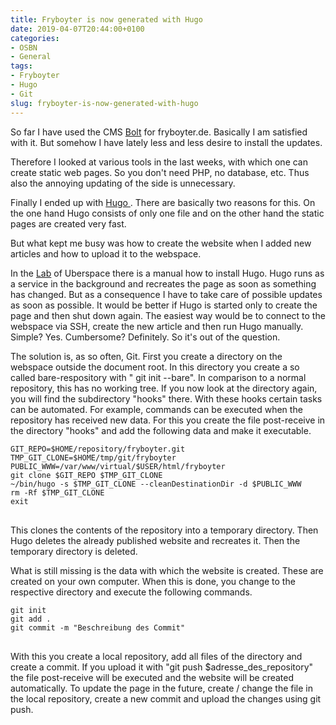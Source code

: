 ```yaml
---
title: Fryboyter is now generated with Hugo
date: 2019-04-07T20:44:00+0100
categories:
- OSBN
- General
tags:
- Fryboyter
- Hugo
- Git
slug: fryboyter-is-now-generated-with-hugo
---
```

So far I have used the CMS [Bolt](https://bolt.cm/) for fryboyter.de. Basically I am satisfied with it. But somehow I have lately less and less desire to install the updates.

Therefore I looked at various tools in the last weeks, with which one can create static web pages. So you don't need PHP, no database, etc. Thus also the annoying updating of the side is unnecessary.

Finally I ended up with [ Hugo ](https://gohugo.io/). There are basically two reasons for this. On the one hand Hugo consists of only one file and on the other hand the static pages are created very fast.

But what kept me busy was how to create the website when I added new articles and how to upload it to the webspace. 

In the [Lab](https://lab.uberspace.de/guide_hugo.html) of Uberspace there is a manual how to install Hugo. Hugo runs as a service in the background and recreates the page as soon as something has changed. But as a consequence I have to take care of possible updates as soon as possible. It would be better if Hugo is started only to create the page and then shut down again. The easiest way would be to connect to the webspace via SSH, create the new article and then run Hugo manually. Simple? Yes. Cumbersome? Definitely. So it's out of the question.

The solution is, as so often, Git. First you create a directory on the webspace outside the document root. In this directory you create a so called bare-respository with " git init --bare". In comparison to a normal repository, this has no working tree. If you now look at the directory again, you will find the subdirectory "hooks" there. With these hooks certain tasks can be automated. For example, commands can be executed when the repository has received new data. For this you create the file post-receive in the directory "hooks" and add the following data and make it executable.

<pre class="line-numbers language-bash" style="white-space:pre-wrap;">
<code class="language-bash">GIT_REPO=$HOME/repository/fryboyter.git
TMP_GIT_CLONE=$HOME/tmp/git/fryboyter
PUBLIC_WWW=/var/www/virtual/$USER/html/fryboyter
git clone $GIT_REPO $TMP_GIT_CLONE
~/bin/hugo -s $TMP_GIT_CLONE --cleanDestinationDir -d $PUBLIC_WWW
rm -Rf $TMP_GIT_CLONE
exit
</code>
</pre>

This clones the contents of the repository into a temporary directory. Then Hugo deletes the already published website and recreates it. Then the temporary directory is deleted.

What is still missing is the data with which the website is created. These are created on your own computer. When this is done, you change to the respective directory and execute the following commands.

<pre class="line-numbers language-bash" style="white-space:pre-wrap;">
<code class="language-bash">git init
git add .
git commit -m "Beschreibung des Commit"
</code>
</pre>

With this you create a local repository, add all files of the directory and create a commit. If you upload it with "git push $adresse_des_repository" the file post-receive will be executed and the website will be created automatically. To update the page in the future, create / change the file in the local repository, create a new commit and upload the changes using git push.